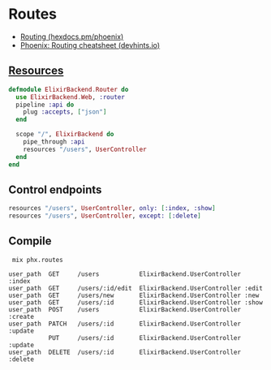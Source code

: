 # Routes

* [Routing (hexdocs.pm/phoenix)](https://hexdocs.pm/phoenix/routing.html)
* [Phoenix: Routing cheatsheet (devhints.io)](https://devhints.io/phoenix-routing)

## [Resources](https://hexdocs.pm/phoenix/routing.html#resources)

```ex
defmodule ElixirBackend.Router do
  use ElixirBackend.Web, :router
  pipeline :api do
    plug :accepts, ["json"]
  end

  scope "/", ElixirBackend do
    pipe_through :api
    resources "/users", UserController
  end
end
```

## Control endpoints

```ex
resources "/users", UserController, only: [:index, :show]
resources "/users", UserController, except: [:delete]
```

## Compile

```shell
 mix phx.routes
```

```
user_path  GET     /users           ElixirBackend.UserController :index
user_path  GET     /users/:id/edit  ElixirBackend.UserController :edit
user_path  GET     /users/new       ElixirBackend.UserController :new
user_path  GET     /users/:id       ElixirBackend.UserController :show
user_path  POST    /users           ElixirBackend.UserController :create
user_path  PATCH   /users/:id       ElixirBackend.UserController :update
           PUT     /users/:id       ElixirBackend.UserController :update
user_path  DELETE  /users/:id       ElixirBackend.UserController :delete
```